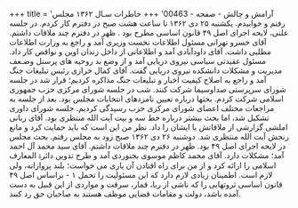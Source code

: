 +++
title = 'آرامش و چالش - صفحه - 00463'
+++
خاطرات سـال ۱۳۶۲ مجلس رفتم و خوابیدم. یکشنبه ۲۵ دی ۱۳۶۲ تا ساعت هشت صبح در دفترم کار کردم. در جلسه علنی، لایحه اجرای اصل ۴۹ قانون اساسی مطرح بود . ظهر در دفترم چند ملاقات داشتم. آقای خسرو تهرانی مسئول اطلاعات نخست وزیری آمد و راجع به وزارت اطلاعات مطلبی داشت. آقای داودآبادی آمد و اطلاعاتی از داخل زندان اوین و نواقص کار داد. مسئول عقیدتی سیاسی نیروی دریایی آمد و از وضع بد روحیه های پرسنل وضـعف مدیریت و مشکلات دانشکده نیروی دریایی گفت. آقای کمال خرازی رئیس تبلیغات جنگ آمد و راجع به اصلاح کیفیت اخبار و تبلیغات جنگ مذاکره کردیم؛ قرار شد در جلسه شورای سرپرستی صداوسیما شرکت کنند. شب در جلسه شورای مرکزی حزب جمهوری اسلامی شرکت کردم. بحثها درباره تعیین نامزدهای انتخابات مجلس بود. بعد از جلسه به مراجعات مختلف اعضای شورای مرکزی حزب رسیدگی کردیم. جلسه شورای داوری تشکیل شد، اما بحث بیشتر درباره خط سه و بیت آیت الله منتظری بود. آقای ربانی املشی گزارشی از ملاقاتش با ایشان را داد. نظر من این است که باید حمایت کرد و مانع رنجش آیت الله منتظری شد. دوشنبه ۲۶ دی ۱۳۶۲ صبح زود به مجلس رفتم. بحث مجلس در لایحه اجرای اصل ۴۹ بود. ظهر در دفترم چند ملاقات داشتم. آقای سید محمد آل احمد آمد؛ مشکلات دارد. آقای محمد کاظم موسوی بجنوردی آمد و طرح تدوین دائرۃ المعارف اسلامی را ارائه کرد و از من برای راه افتادن آن یاری می خواست؛ بلند پروازانه، ولی لازم است. اطمینان زیادی لازم دارد که این مسئولیت را تحمل ۱ - براساس اصل ۴۹ قانون اساسی ثروتهایی را که ناشی از ربا، قمار، سرقت و مواردی از این قبیل به دست آمده باشد، دولت و مقامات قضایی موظف هستند به صاحبان حق رد کنند.